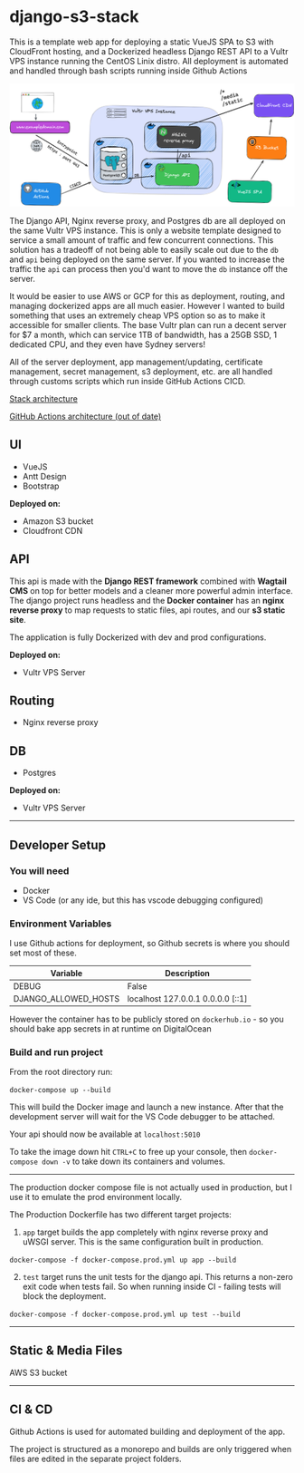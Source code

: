 # django-s3-stack

This is a template web app for deploying a static VueJS SPA to S3 with CloudFront hosting, and a Dockerized headless Django REST API to a Vultr VPS instance running the CentOS Linix distro. All deployment is automated and handled through bash scripts running inside Github Actions

![image](app-stack.png)

The Django API, Nginx reverse proxy, and Postgres db are all deployed on the same Vultr VPS instance. This is only a website template designed to service a small amount of traffic and few concurrent connections. This solution has a tradeoff of not being able to easily scale out due to the `db` and `api` being deployed on the same server. If you wanted to increase the traffic the `api` can process then you'd want to move the `db` instance off the server. 

It would be easier to use AWS or GCP for this as deployment, routing, and managing dockerized apps are all much easier. However I wanted to build something that uses an extremely cheap VPS option so as to make it accessible for smaller clients. The base Vultr plan can run a decent server for $7 a month, which can service 1TB of bandwidth, has a 25GB SSD, 1 dedicated CPU, and they even have Sydney servers!

All of the server deployment, app management/updating, certificate management, secret management, s3 deployment, etc. are all handled through customs scripts which run inside GitHub Actions CICD.

[Stack architecture](https://excalidraw.com/#json=6382989575454720,cvpix8FhYb-QelFCjYZW-A)

[GitHub Actions architecture (out of date)](https://excalidraw.com/#json=5423642091454464,gxzMZ1UnjIQakdN9Mgim2g)

## UI 
- VueJS
- Antt Design
- Bootstrap

**Deployed on:**
- Amazon S3 bucket
- Cloudfront CDN

## API
This api is made with the **Django REST framework** combined with **Wagtail CMS** on top for better models and a cleaner more powerful admin interface. The django project runs headless and the **Docker container** has an **nginx reverse proxy** to map requests to static files, api routes, and our **s3 static site**.

The application is fully Dockerized with dev and prod configurations.

**Deployed on:**
- Vultr VPS Server

## Routing
- Nginx reverse proxy

## DB
- Postgres

**Deployed on:**
- Vultr VPS Server


------------------

## Developer Setup

### You will need
- Docker
- VS Code (or any ide, but this has vscode debugging configured)

### Environment Variables
I use Github actions for deployment, so Github secrets is where you should set most of these. 

| Variable    | Description |
| ----------- | ----------- |
| DEBUG       | False  |
| DJANGO_ALLOWED_HOSTS | localhost 127.0.0.1 0.0.0.0 \[::1] |

However the container has to be publicly stored on `dockerhub.io` - so you should bake app secrets in at runtime on DigitalOcean

### Build and run project
From the root directory run:

`docker-compose up --build`

This will build the Docker image and launch a new instance. After that the development server will wait for the VS Code debugger to be attached.

Your api should now be available at `localhost:5010`

To take the image down hit `CTRL+C` to free up your console, then `docker-compose down -v` to take down its containers and volumes.

-------- 

The production docker compose file is not actually used in production, but I use it to emulate the prod environment locally.

The Production Dockerfile has two different target projects:

1. `app` target builds the app completely with nginx reverse proxy and uWSGI server. This is the same configuration built in production.

`docker-compose -f docker-compose.prod.yml up app --build`

2. `test` target runs the unit tests for the django api. This returns a non-zero exit code when tests fail. So when running inside CI - failing tests will block the deployment.

`docker-compose -f docker-compose.prod.yml up test --build`

----------

## Static & Media Files

AWS S3 bucket

------

## CI & CD

Github Actions is used for automated building and deployment of the app.

The project is structured as a monorepo and builds are only triggered when files are edited in the separate project folders.

